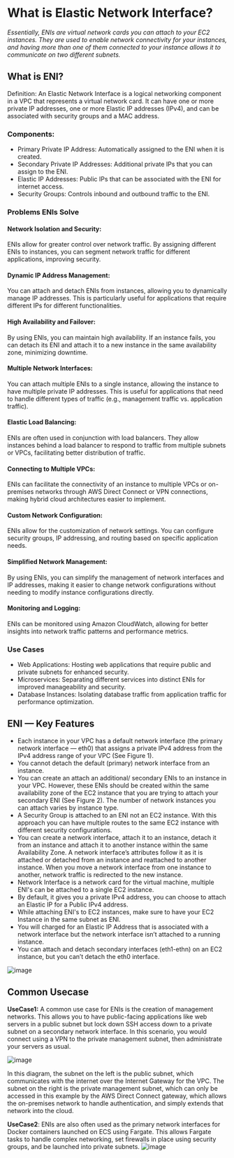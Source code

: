 # What is Elastic Network Interface?

*Essentially, ENIs are virtual network cards you can attach to your EC2 instances. They are used to enable network connectivity for your instances, and having more than one of them connected to your instance allows it to communicate on two different subnets.*

## What is ENI?
Definition: An Elastic Network Interface is a logical networking component in a VPC that represents a virtual network card. It can have one or more private IP addresses, one or more Elastic IP addresses (IPv4), and can be associated with security groups and a MAC address.

### Components:

- Primary Private IP Address: Automatically assigned to the ENI when it is created.
- Secondary Private IP Addresses: Additional private IPs that you can assign to the ENI.
- Elastic IP Addresses: Public IPs that can be associated with the ENI for internet access.
- Security Groups: Controls inbound and outbound traffic to the ENI.

### Problems ENIs Solve

#### Network Isolation and Security:

ENIs allow for greater control over network traffic. By assigning different ENIs to instances, you can segment network traffic for different applications, improving security.

#### Dynamic IP Address Management:

You can attach and detach ENIs from instances, allowing you to dynamically manage IP addresses. This is particularly useful for applications that require different IPs for different functionalities.

#### High Availability and Failover:

By using ENIs, you can maintain high availability. If an instance fails, you can detach its ENI and attach it to a new instance in the same availability zone, minimizing downtime.

#### Multiple Network Interfaces:

You can attach multiple ENIs to a single instance, allowing the instance to have multiple private IP addresses. This is useful for applications that need to handle different types of traffic (e.g., management traffic vs. application traffic).

#### Elastic Load Balancing:

ENIs are often used in conjunction with load balancers. They allow instances behind a load balancer to respond to traffic from multiple subnets or VPCs, facilitating better distribution of traffic.

#### Connecting to Multiple VPCs:

ENIs can facilitate the connectivity of an instance to multiple VPCs or on-premises networks through AWS Direct Connect or VPN connections, making hybrid cloud architectures easier to implement.

#### Custom Network Configuration:

ENIs allow for the customization of network settings. You can configure security groups, IP addressing, and routing based on specific application needs.

#### Simplified Network Management:

By using ENIs, you can simplify the management of network interfaces and IP addresses, making it easier to change network configurations without needing to modify instance configurations directly.

#### Monitoring and Logging:

ENIs can be monitored using Amazon CloudWatch, allowing for better insights into network traffic patterns and performance metrics.

### Use Cases
- Web Applications: Hosting web applications that require public and private subnets for enhanced security.
- Microservices: Separating different services into distinct ENIs for improved manageability and security.
- Database Instances: Isolating database traffic from application traffic for performance optimization.

## ENI — Key Features
- Each instance in your VPC has a default network interface (the primary network interface — eth0) that assigns a private IPv4 address from the IPv4 address range of your VPC (See Figure 1).
- You cannot detach the default (primary) network interface from an instance.
- You can create an attach an additional/ secondary ENIs to an instance in your VPC. However, these ENIs should be created within the same availability zone of the EC2 instance that you are trying to attach your secondary ENI (See Figure 2). The number of network instances you can attach varies by instance type.
- A Security Group is attached to an ENI not an EC2 instance. With this approach you can have multiple routes to the same EC2 instance with different security configurations.
- You can create a network interface, attach it to an instance, detach it from an instance and attach it to another instance within the same Availability Zone. A network interface’s attributes follow it as it is attached or detached from an instance and reattached to another instance. When you move a network interface from one instance to another, network traffic is redirected to the new instance.
- Network Interface is a network card for the virtual machine, multiple ENI's can be attached to a single EC2 instance.
- By default, it gives you a private IPv4 address, you can choose to attach an Elastic IP for a Public IPv4 address.
- While attaching ENI's to EC2 instances, make sure to have your EC2 Instance in the same subnet as ENI.
- You will charged for an Elastic IP Address that is associated with a network interface but the network interface isn’t attached to a running instance.
- You can attach and detach secondary interfaces (eth1-ethn) on an EC2 instance, but you can’t detach the eth0 interface.

![image](https://user-images.githubusercontent.com/33947539/155969565-eea6d0f5-8ad9-4c71-b97e-c8c6b337097f.png)

## Common Usecase

**UseCase1:**
A common use case for ENIs is the creation of management networks. This allows you to have public-facing applications like web servers in a public subnet but lock down SSH access down to a private subnet on a secondary network interface. In this scenario, you would connect using a VPN to the private management subnet, then administrate your servers as usual.

![image](https://user-images.githubusercontent.com/33947539/155970059-9331ba2c-035a-4f23-87cf-86d83cc4fb5d.png)

In this diagram, the subnet on the left is the public subnet, which communicates with the internet over the Internet Gateway for the VPC. The subnet on the right is the private management subnet, which can only be accessed in this example by the AWS Direct Connect gateway, which allows the on-premises network to handle authentication, and simply extends that network into the cloud.

**UseCase2**:
ENIs are also often used as the primary network interfaces for Docker containers launched on ECS using Fargate. This allows Fargate tasks to handle complex networking, set firewalls in place using security groups, and be launched into private subnets.
![image](https://user-images.githubusercontent.com/33947539/155970636-54165431-04ca-4b86-8b92-c7d73ae38716.png)


